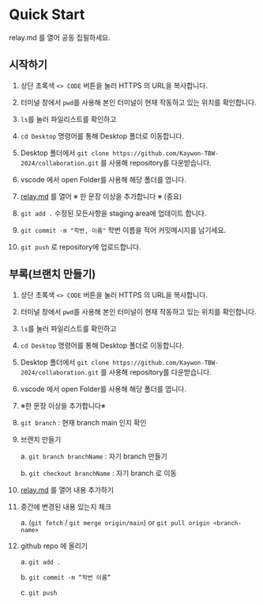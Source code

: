 # Quick Start

relay.md 를 열어 공동 집필하세요.

## 시작하기

1. 상단 초록색 `<> CODE` 버튼을 눌러 HTTPS 의 URL을 복사합니다.

2. 터미널 창에서 `pwd`를 사용해 본인 터미널이 현재 작동하고 있는 위치를 확인합니다.

3. `ls`를 눌러 파일리스트를 확인하고 

4. `cd Desktop` 명령어를 통해 Desktop 폴더로 이동합니다.

5. Desktop 폴더에서 `git clone https://github.com/Kaywon-TBW-2024/collaboration.git` 를 사용해 repository를 다운받습니다.

6. vscode 에서 open Folder를 사용해 해당 폴더를 엽니다. 

7. [relay.md](https://github.com/Kaywon-TBW-2024/collaboration/blob/main/relay.md) 를 열어 ※ 한 문장 이상을 추가합니다 ※ (중요)

8. `git add .` 수정된 모든사항을 staging area에 업데이트 합니다.

9. `git commit -m "학번, 이름"` 학번 이름을 적어 커밋메시지를 남기세요.

10. `git push` 로 repository에 업로드합니다. 

## 부록(브랜치 만들기)

1. 상단 초록색 `<> CODE` 버튼을 눌러 HTTPS 의 URL을 복사합니다.

2. 터미널 창에서 `pwd`를 사용해 본인 터미널이 현재 작동하고 있는 위치를 확인합니다.

3. `ls`를 눌러 파일리스트를 확인하고 

4. `cd Desktop` 명령어를 통해 Desktop 폴더로 이동합니다.

5. Desktop 폴더에서 `git clone https://github.com/Kaywon-TBW-2024/collaboration.git` 를 사용해 repository를 다운받습니다.

6. vscode 에서 open Folder를 사용해 해당 폴더를 엽니다. 

7. ※한 문장 이상을 추가합니다※

8. `git branch` : 현재 branch main 인지 확인

9. 브랜치 만들기

    a. `git branch branchName` : 자기 branch 만들기

    b. `git checkout branchName` : 자기 branch 로 이동

10. [relay.md](https://github.com/Kaywon-TBW-2024/collaboration/blob/main/relay.md) 를 열어 내용 추가하기 

11. 중간에 변경된 내용 있는지 체크

    a. (`git fetch` / `git merge origin/main`)
    or `git pull origin <branch-name>` 

12. github repo 에 올리기

    a. `git add .`
    
    b. `git commit -m “학번 이름”`

    c. `git push`